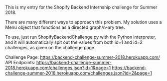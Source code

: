 This is my entry for the Shopify Backend Internship challenge for Summer 2018.

There are many different ways to approach this problem. My solution uses a Menu object
that functions as a directed graph/n-ary tree.

To use, just run ShopifyBackendChallenge.py with the Python interpreter, and it will automatically
spit out the values from both id=1 and id=2 challenges, as given on the challenge page.


Challenge Page: https://backend-challenge-summer-2018.herokuapp.com/
API Endpoints:
https://backend-challenge-summer-2018.herokuapp.com/challenges.json?id=1&page=1
https://backend-challenge-summer-2018.herokuapp.com/challenges.json?id=2&page=1
